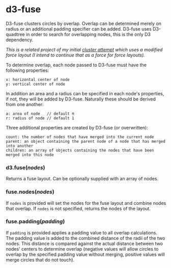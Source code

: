 # d3-fuse

D3-fuse clusters circles by overlap. Overlap can be determined merely on radius or an additional padding specifier can be added. D3-fuse uses D3-quadtree in order to search for overlapping nodes, this is the only D3 dependency.

*This is a related project of my initial [cluster attempt](https://github.com/Andrew-Reid/d3-marker-cluster) which uses a modified force layout (I intend to continue that as a force for force layouts).* 

To determine overlap, each node passed to D3-fuse must have the following properties:

```
x: horizontal center of node
y: vertical center of node
```

In addition an area and a radius can be specified in each node's properties, if not, they will be added by D3-fuse. Naturally these should be derived from one another:

```
a: area of node   // default π
r: radius of node // default 1
```
Three additional properties are created by D3-fuse (or overwritten):

```
count: the number of nodes that have merged into the current node
parent: an object containing the parent node of a node that has merged into another
children: an array of objects containing the nodes that have been merged into this node
```

### d3.fuse(*nodes*)

Returns a fuse layout. Can be optionally supplied with an array of nodes.

### fuse.nodes(*nodes*)

If `nodes` is provided will set the nodes for the fuse layout and combine nodes that overlap. If `nodes` is not specified, returns the nodes of the layout.

### fuse.padding(*padding*)

If `padding` is provided applies a padding value to all overlap calculations. The padding value is added to the combined distance of the radii of the two nodes. This distance is compared against the actual distance between two nodes' centers to determine overlap (negative values will allow circles to overlap by the specified padding value without merging, positive values will merge circles that do not touch).





